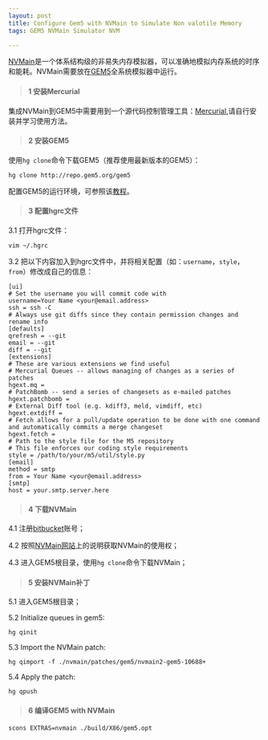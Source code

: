 ```yaml
---
layout: post
title: Configure Gem5 with NVMain to Simulate Non valotile Memory
tags: GEM5 NVMain Simulator NVM

---
```


[NVMain](http://wiki.nvmain.org/)是一个体系结构级的非易失内存模拟器，可以准确地模拟内存系统的时序和能耗。NVMain需要放在[GEM5](http://www.m5sim.org/Main_Page)全系统模拟器中运行。


> #### 1 安装Mercurial

集成NVMain到GEM5中需要用到一个源代码控制管理工具：[Mercurial](https://www.mercurial-scm.org/),请自行安装并学习使用方法。

	
> #### 2 安装GEM5

使用`hg clone`命令下载GEM5（推荐使用最新版本的GEM5）：
    
    hg clone http://repo.gem5.org/gem5
	
配置GEM5的运行环境，可参照该[教程](http://pfzuo.github.io/2016/04/30/Install-and-Run-GEM5-in-Unbuntu-14.04/)。

> #### 3 配置hgrc文件

3.1 打开hgrc文件：
    
    vim ~/.hgrc
    
3.2 把以下内容加入到hgrc文件中，并将相关配置（如：`username`，`style`，`from`）修改成自己的信息：
    
    [ui]
    # Set the username you will commit code with
    username=Your Name <your@email.address>
    ssh = ssh -C
    # Always use git diffs since they contain permission changes and rename info
    [defaults]
    qrefresh = --git
    email = --git
    diff = --git
    [extensions]
    # These are various extensions we find useful
    # Mercurial Queues -- allows managing of changes as a series of patches
    hgext.mq =
    # PatchBomb -- send a series of changesets as e-mailed patches
    hgext.patchbomb =
    # External Diff tool (e.g. kdiff3, meld, vimdiff, etc)
    hgext.extdiff =
    # Fetch allows for a pull/update operation to be done with one command and automatically commits a merge changeset
    hgext.fetch =
    # Path to the style file for the M5 repository
    # This file enforces our coding style requirements
    style = /path/to/your/m5/util/style.py
    [email]
    method = smtp
    from = Your Name <your@email.address>
    [smtp]
    host = your.smtp.server.here
    
> #### 4 下载NVMain

4.1 注册[bitbucket](https://bitbucket.org/)账号；

4.2 按照[NVMain网站](http://wiki.nvmain.org/index.php?n=Site.GettingNVMain)上的说明获取NVMain的使用权；

4.3 进入GEM5根目录，使用`hg clone`命令下载NVMain；

> #### 5 安装NVMain补丁

5.1 进入GEM5根目录；

5.2 Initialize queues in gem5:
    
    hg qinit
    
5.3 Import the NVMain patch:
    
    hg qimport -f ./nvmain/patches/gem5/nvmain2-gem5-10688+
    
5.4 Apply the patch:
    
    hg qpush

> #### 6 编译GEM5 with NVMain
    
    scons EXTRAS=nvmain ./build/X86/gem5.opt

    





	
	
	